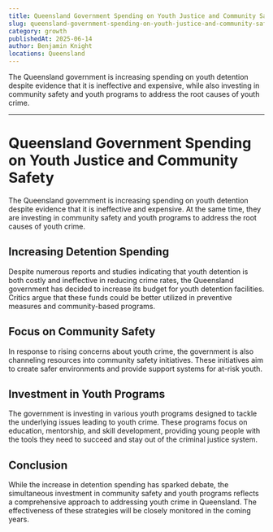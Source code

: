 ```yaml
---
title: Queensland Government Spending on Youth Justice and Community Safety
slug: queensland-government-spending-on-youth-justice-and-community-safety
category: growth
publishedAt: 2025-06-14
author: Benjamin Knight
locations: Queensland
---
```


The Queensland government is increasing spending on youth detention despite evidence that it is ineffective and expensive, while also investing in community safety and youth programs to address the root causes of youth crime.

---

# Queensland Government Spending on Youth Justice and Community Safety

The Queensland government is increasing spending on youth detention despite evidence that it is ineffective and expensive. At the same time, they are investing in community safety and youth programs to address the root causes of youth crime.

## Increasing Detention Spending

Despite numerous reports and studies indicating that youth detention is both costly and ineffective in reducing crime rates, the Queensland government has decided to increase its budget for youth detention facilities. Critics argue that these funds could be better utilized in preventive measures and community-based programs.

## Focus on Community Safety

In response to rising concerns about youth crime, the government is also channeling resources into community safety initiatives. These initiatives aim to create safer environments and provide support systems for at-risk youth.

## Investment in Youth Programs

The government is investing in various youth programs designed to tackle the underlying issues leading to youth crime. These programs focus on education, mentorship, and skill development, providing young people with the tools they need to succeed and stay out of the criminal justice system.

## Conclusion

While the increase in detention spending has sparked debate, the simultaneous investment in community safety and youth programs reflects a comprehensive approach to addressing youth crime in Queensland. The effectiveness of these strategies will be closely monitored in the coming years.